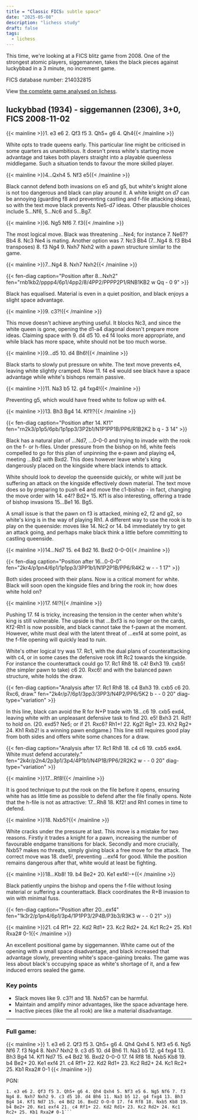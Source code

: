 ```yaml
---
title = "Classic FICS: subtle space"
date: "2025-05-08"
description: "lichess study"
draft: false
tags:
  - lichess
---
```

This time, we're looking at a FICS blitz game from 2008. One of the strongest atomic players, siggemannen, takes the black pieces against luckybbad in a 3 minute, no increment game.

FICS database number: 214032815

View [the complete game analysed on lichess](https://lichess.org/study/Ozmx9xie/P9n2HN9W).

## luckybbad (1934) - siggemannen (2306), 3+0, FICS 2008-11-02 ##

{{< mainline >}}1. e3 e6 2. Qf3 f5 3. Qh5+ g6 4. Qh4{{< /mainline >}}

White opts to trade queens early. This particular line might be criticised in some quarters as unambitious. It doesn't press white's starting move advantage and takes both players straight into a playable queenless middlegame. Such a situation tends to favour the more skilled player.

{{< mainline >}}4...Qxh4 5. Nf3 e5{{< /mainline >}}

Black cannot defend both invasions on e5 and g5, but white's knight alone is not too dangerous and black can play around it. A white knight on d7 can be annoying (guarding f8 and preventing castling and f-file attacking ideas), so with the text move black prevents Ne5-d7 ideas. Other plausible choices include 5...Nf6, 5...Nc6 and 5...Bg7.

{{< mainline >}}6. Ng5 Nf6 7. f3{{< /mainline >}}

The most logical move. Black was threatening ...Ne4; for instance 7. Ne6?? Bb4 8. Nc3 Ne4 is mating. Another option was 7. Nc3 Bb4 (7...Ng4 8. f3 Bb4 transposes) 8. f3 Ng4 9. Nxh7 Nxh2 with a pawn structure similar to the game.

{{< mainline >}}7...Ng4 8. Nxh7 Nxh2{{< /mainline >}}

{{< fen-diag caption="Position after 8...Nxh2" fen="rnb1kb2/pppp4/6p1/4pp2/8/4PP2/PPPP2P1/RNB1KB2 w Qq - 0 9" >}}

Black has equalised. Material is even in a quiet position, and black enjoys a slight space advantage.

{{< mainline >}}9. c3?!{{< /mainline >}}

This move doesn't achieve anything useful. It blocks Nc3, and since the white queen is gone, opening the d1-a4 diagonal doesn't prepare more ideas. Claiming space with 9. d4 d5 10. e4 f4 looks more appropriate, and while black has more space, white should not be too much worse.

{{< mainline >}}9...d5 10. d4 Bh6!{{< /mainline >}}

Black starts to slowly put pressure on white. The text move prevents e4, leaving white slightly cramped. Now 11. f4 e4 would see black have a space advantage while white's bishops remain passive.

{{< mainline >}}11. Na3 b5 12. g4 fxg4!{{< /mainline >}}

Preventing g5, which would have freed white to follow up with e4.

{{< mainline >}}13. Bh3 Bg4 14. Kf1!?{{< /mainline >}}

{{< fen-diag caption="Position after 14. Kf1" fen="rn2k3/p1p5/6pb/1p1pp3/3P2b1/N1P1PP1B/PP6/R1B2K2 b q - 3 14" >}}

Black has a natural plan of ...Nd7, ...0-0-0 and trying to invade with the rook on the f- or h-files. Under pressure from the bishop on h6, white feels compelled to go for this plan of unpinning the e-pawn and playing e4, meeting ...Bd2 with Bxd2. This does however leave white's king dangerously placed on the kingside where black intends to attack.

White should look to develop the queenside quickly, or white will just be suffering an attack on the kingside effectively down material. The text move does so by preparing to push e4 and move the c1-bishop - in fact, changing the move order with 14. e4!? Bd2+ 15. Kf1 is also interesting, offering a trade of bishop invasions 15...Be1 16. Bg5.

A small issue is that the pawn on f3 is attacked, mining e2, f2 and g2, so white's king is in the way of playing Rh1. A different way to use the rook is to play on the queenside: moves like 14. Nc2 or 14. b4 immediately try to get an attack going, and perhaps make black think a little before committing to castling queenside.

{{< mainline >}}14...Nd7 15. e4 Bd2 16. Bxd2 0-0-0{{< /mainline >}}

{{< fen-diag caption="Position after 16...0-0-0" fen="2kr4/p1pn4/6p1/1p1pp3/3PP1b1/N1P2P1B/PP6/R4K2 w - - 1 17" >}}

Both sides proceed with their plans. Now is a critical moment for white. Black will soon open the kingside files and bring the rook in; how does white hold on?

{{< mainline >}}17. f4!?{{< /mainline >}}

Pushing 17. f4 is tricky, increasing the tension in the center when white's king is still vulnerable. The upside is that ...Bxf3 is no longer on the cards, Kf2-Rh1 is now possible, and black cannot take the f-pawn at the moment. However, white must deal with the latent threat of ...exf4 at some point, as the f-file opening will quickly lead to ruin.

White's other logical try was 17. Rc1, with the dual plans of counterattacking with c4, or in some cases the defensive rook lift Rc2 towards the kingside. For instance the counterattack could go 17. Rc1 Rh8 18. c4! Bxh3 19. cxb5! (the simpler pawn to take) c6 20. Rxc6! and with the balanced pawn structure, white holds the draw.

{{< fen-diag caption="Analysis after 17. Rc1 Rh8 18. c4 Bxh3 19. cxb5 c6 20. Rxc6, draw." fen="2k4r/p7/6p1/3pp3/3PP3/N4P2/PP6/5K2 b - - 0 20" diag-type="variation" >}}

In this line, black can avoid the R for N+P trade with 18...c6 19. cxb5 exd4, leaving white with an unpleasant defensive task to find 20. e5! Bxh3 21. Rd1! to hold on. (20. exd5? Ne5; or if 21. Rxc6? Rh1+! 22. Kg2! Rg1+ 23. Kh2 Rg2+ 24. Kh1 Rxb2! is a winning pawn endgame.) This line still requires good play from both sides and offers white some chances for a draw.

{{< fen-diag caption="Analysis after 17. Rc1 Rh8 18. c4 c6 19. cxb5 exd4. White must defend accurately." fen="2k4r/p2n4/2p3p1/3p4/4P1b1/N4P1B/PP6/2R2K2 w - - 0 20" diag-type="variation" >}}

{{< mainline >}}17...Rf8!{{< /mainline >}}

It is good technique to put the rook on the file before it opens, ensuring white has as little time as possible to defend after the file finally opens. Note that the h-file is not as attractive: 17...Rh8 18. Kf2! and Rh1 comes in time to defend.

{{< mainline >}}18. Nxb5?{{< /mainline >}}

White cracks under the pressure at last. This move is a mistake for two reasons. Firstly it trades a knight for a pawn, increasing the number of favourable endgame transitions for black. Secondly and more crucially, Nxb5? makes no threats, simply giving black a free move for the attack. The correct move was 18. dxe5!, preventing ...exf4 for good. While the position remains dangerous after that, white would at least be fighting.

{{< mainline >}}18...Kb8! 19. b4 Be2+ 20. Ke1 exf4!-+{{< /mainline >}}

Black patiently unpins the bishop and opens the f-file without losing material or suffering a counterattack. Black coordinates the R+B invasion to win with minimal fuss.

{{< fen-diag caption="Position after 20...exf4" fen="1k3r2/p1pn4/6p1/3p4/1P1PP3/2P4B/P3b3/R3K3 w - - 0 21" >}}

{{< mainline >}}21. c4 Rf1+ 22. Kd2 Rd1+ 23. Kc2 Rd2+ 24. Kc1 Rc2+ 25. Kb1 Rxa2# 0-1{{< /mainline >}}

An excellent positional game by siggemannen. White came out of the opening with a small space disadvantage, and black increased that advantage slowly, preventing white's space-gaining breaks. The game was less about black's occupying space as white's shortage of it, and a few induced errors sealed the game.

### Key points ###

- Slack moves like 9. c3?! and 18. Nxb5? can be harmful.
- Maintain and amplify minor advantages, like the space advantage here.
- Inactive pieces (like the a1 rook) are like a material disadvantage.

------

### Full game: ###

{{< mainline >}} 1. e3 e6 2. Qf3 f5 3. Qh5+ g6 4. Qh4 Qxh4 5. Nf3 e5 6. Ng5 Nf6 7. f3 Ng4 8. Nxh7 Nxh2 9. c3 d5 10. d4 Bh6 11. Na3 b5 12. g4 fxg4 13. Bh3 Bg4 14. Kf1 Nd7 15. e4 Bd2 16. Bxd2 0-0-0 17. f4 Rf8 18. Nxb5 Kb8 19. b4 Be2+ 20. Ke1 exf4 21. c4 Rf1+ 22. Kd2 Rd1+ 23. Kc2 Rd2+ 24. Kc1 Rc2+ 25. Kb1 Rxa2# 0-1 {{< /mainline >}}

PGN:

```[Event "FICS rated atomic game"][Site "FICS freechess.org"][Date "2008.11.02"][White "luckybbad"][Black "siggemannen"][Result "0-1"][WhiteElo "1934"][BlackElo "2306"][TimeControl "180+0"][Variant "Atomic"]
1. e3 e6 2. Qf3 f5 3. Qh5+ g6 4. Qh4 Qxh4 5. Nf3 e5 6. Ng5 Nf6 7. f3 Ng4 8. Nxh7 Nxh2 9. c3 d5 10. d4 Bh6 11. Na3 b5 12. g4 fxg4 13. Bh3 Bg4 14. Kf1 Nd7 15. e4 Bd2 16. Bxd2 O-O-O 17. f4 Rf8 18. Nxb5 Kb8 19. b4 Be2+ 20. Ke1 exf4 21. c4 Rf1+ 22. Kd2 Rd1+ 23. Kc2 Rd2+ 24. Kc1 Rc2+ 25. Kb1 Rxa2# 0-1```
